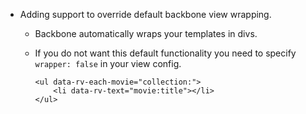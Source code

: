 * Adding support to override default backbone view wrapping.
    * Backbone automatically wraps your templates in divs.
    * If you do not want this default functionality you need to specify `wrapper: false` in your view config.

        ```
        <ul data-rv-each-movie="collection:">
            <li data-rv-text="movie:title"></li>
        </ul>
        ```